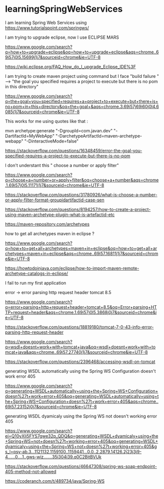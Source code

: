 # learningSpringWebServices
I am learning Spring Web Services using https://www.tutorialspoint.com/springws/

I am trying to upgrade eclipse, now I use ECLIPSE MARS 

https://www.google.com/search?q=how+to+upgrade+eclipse&oq=how+to+upgrade+eclipse&aqs=chrome..69i57j0l5.15699j1j7&sourceid=chrome&ie=UTF-8

https://wiki.eclipse.org/FAQ_How_do_I_upgrade_Eclipse_IDE%3F

I am trying to create maven project using command but I face "build failure " --> "the goal you specified requires a project to execute but there is no pom in this directory"

https://www.google.com/search?q=the+goal+you+specified+requires+a+project+to+execute+but+there+is+no+pom+in+this+directory&oq=the+goal+&aqs=chrome.3.69i57j69i60j0l4.6085j1j7&sourceid=chrome&ie=UTF-8

This works for me using quotes like that :

mvn archetype:generate "-DgroupId=com.javan.dev" "-DartifactId=MyWebApp" "-DarchetypeArtifactId=maven-archetype-webapp" "-DinteractiveMode=false"

https://stackoverflow.com/questions/16348459/error-the-goal-you-specified-requires-a-project-to-execute-but-there-is-no-pom

I don't understant this " choose a number or apply filter"

https://www.google.com/search?q=choose+a+number+or+apply+filter&oq=choose+a+number&aqs=chrome.1.69i57j0l5.11171j1j7&sourceid=chrome&ie=UTF-8

https://stackoverflow.com/questions/31780926/what-is-choose-a-number-or-apply-filter-format-groupidartifactid-case-sen

https://stackoverflow.com/questions/8194257/how-to-create-a-project-using-maven-archetype-plugin-what-is-artefactid-etc

https://maven-repository.com/archetypes


how to get all archetypes maven in eclipse ?

https://www.google.com/search?q=how+to+get+all+archetypes+maven+in+eclipse&oq=how+to+get+all+archetypes+maven+in+eclipse&aqs=chrome..69i57.16811j1j7&sourceid=chrome&ie=UTF-8

https://howtodoinjava.com/eclipse/how-to-import-maven-remote-archetype-catalogs-in-eclipse/

I fail to run my first application  

error -> error parsing http request header tomcat 8.5

https://www.google.com/search?q=error+parsing+http+request+header+tomcat+8.5&oq=Error+parsing+HTTP+request+header&aqs=chrome.1.69i57j0l5.3868j0j7&sourceid=chrome&ie=UTF-8

https://stackoverflow.com/questions/18819180/tomcat-7-0-43-info-error-parsing-http-request-header

https://www.google.com/search?q=wsdl+doesnt+work+with+tomcat+java&oq=wsdl+doesnt+work+with+tomcat+java&aqs=chrome..69i57.27740j1j7&sourceid=chrome&ie=UTF-8

https://stackoverflow.com/questions/2396468/accessing-wsdl-on-tomcat

generating WSDL automatically using the Spring WS Configuration doesn't work error 405

https://www.google.com/search?q=generating+WSDL+automatically+using+the+Spring+WS+Configuration+doesn%27t+work+error+405&oq=generating+WSDL+automatically+using+the+Spring+WS+Configuration+doesn%27t+work+error+405&aqs=chrome..69i57.23152j0j7&sourceid=chrome&ie=UTF-8

generating WSDL dyamicaly using the Spring WS not doesn't working error 405

https://www.google.com/search?ei=Q10yXIi5FYS7gwe32p_QDQ&q=generating+WSDL+dyamicaly+using+the+Spring+WS+not+doesn%27t+working+error+405&oq=generating+WSDL+dyamicaly+using+the+Spring+WS+not+doesn%27t+working+error+405&gs_l=psy-ab.3...1121132.1159100..1159441...0.0..2.2879.14126.2j23j3j9-4......0....1..gws-wiz.......35i304i39.q0C2BjtBVUk

https://stackoverflow.com/questions/46647308/spring-ws-soap-endpoint-405-method-not-allowed

https://coderanch.com/t/489734/java/Spring-WS





